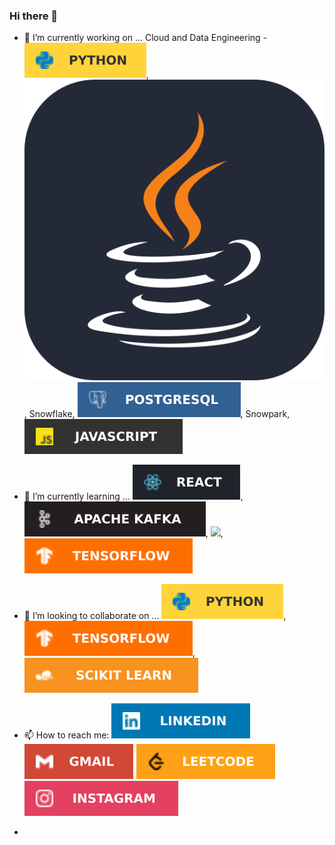 ### Hi there 👋


- 🔭 I’m currently working on ... Cloud and Data Engineering - ![](https://github.com/Mitra-babu/Mitra-babu/blob/main/icons/Python-FFD43B.svg), ![](https://github.com/Mitra-babu/Mitra-babu/blob/main/icons/Java-Dark.svg), Snowflake, ![](https://github.com/Mitra-babu/Mitra-babu/blob/main/icons/postgresql.svg), Snowpark, ![](https://github.com/Mitra-babu/Mitra-babu/blob/main/icons/javascript.svg)
- 🌱 I’m currently learning ... ![](https://github.com/Mitra-babu/Mitra-babu/blob/main/icons/react.svg), ![](https://github.com/Mitra-babu/Mitra-babu/blob/main/icons/kafka.svg), ![](https://github.com/tandpfun/skill-icons/blob/main/icons/AWS-Dark.svg,|width=100px), ![](https://github.com/Mitra-babu/Mitra-babu/blob/main/icons/tensorflow.svg)
- 👯 I’m looking to collaborate on ... ![](https://github.com/Mitra-babu/Mitra-babu/blob/main/icons/Python-FFD43B.svg), ![](https://github.com/Mitra-babu/Mitra-babu/blob/main/icons/tensorflow.svg), ![](https://github.com/Mitra-babu/Mitra-babu/blob/main/icons/scikit.svg)
- 📫 How to reach me: [![](https://github.com/Mitra-babu/Mitra-babu/blob/main/icons/linkedin.svg)](https://www.linkedin.com/in/dipankar-mitra-1996-aug/) [![](https://github.com/Mitra-babu/Mitra-babu/blob/main/icons/gmail.svg)](dipankar9612@gmail.com) [![](https://github.com/Mitra-babu/Mitra-babu/blob/main/icons/leetcode.svg)](https://leetcode.com/ramanujan_/) [![](https://github.com/Mitra-babu/Mitra-babu/blob/main/icons/insta.svg)](https://www.instagram.com/mitra_babu/) 

- 

